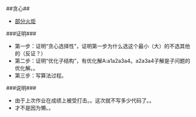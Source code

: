 ##贪心##

- [部分火炬](http://wenku.baidu.com/view/2fb65a32f78a6529647d5383.html)



###证明###

- 第一步：证明“贪心选择性”，证明第一步为什么选这个最小（大）的不选其他的（反证？）
- 第二步：证明“优化子结构”，有优化解A:a1a2a3a4。a2a3a4子解是子问题的优化解。。
- 第三步：写算法过程。



###说明###

- 由于上次作业在成绩上被受打击。。这次就不写多少代码了。。
- 才不是因为懒。。